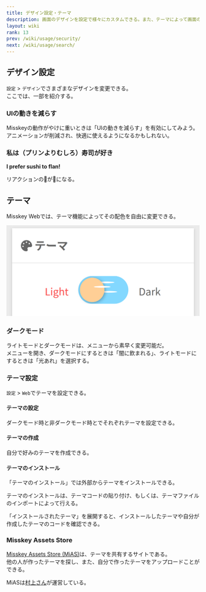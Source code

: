 ```yaml
---
title: デザイン設定・テーマ
description: 画面のデザインを設定で様々にカスタムできる。また、テーマによって画面の配色を変えられる。テーマは共有できる。
layout: wiki
rank: 13
prev: /wiki/usage/security/
next: /wiki/usage/search/
---
```

## デザイン設定
`設定` > `デザイン`でさまざまなデザインを変更できる。  
ここでは、一部を紹介する。

### UIの動きを減らす
Misskeyの動作がやけに重いときは「UIの動きを減らす」を有効にしてみよう。  
アニメーションが削減され、快適に使えるようになるかもしれない。

### 私は（プリンよりむしろ）寿司が好き
**I prefer sushi to flan!**

リアクションの🍮が🍣になる。

## テーマ
Misskey Webでは、テーマ機能によってその配色を自由に変更できる。

![テーマ切り替え可](/files/images/imports/2019/03/theme-light-dark.png)

### ダークモード
ライトモードとダークモードは、メニューから素早く変更可能だ。  
メニューを開き、ダークモードにするときは「闇に飲まれる」、ライトモードにするときは「光あれ」を選択する。

### テーマ設定
`設定` > `Web`でテーマを設定できる。

#### テーマの設定
ダークモード時と非ダークモード時とでそれぞれテーマを設定できる。

#### テーマの作成
自分で好みのテーマを作成できる。

#### テーマのインストール
「テーマのインストール」では外部からテーマをインストールできる。

テーマのインストールは、テーマコードの貼り付け、もしくは、テーマファイルのインポートによって行える。

「インストールされたテーマ」を展開すると、インストールしたテーマや自分が作成したテーマのコードを確認できる。

### Misskey Assets Store
[Misskey Assets Store (MiAS)](https://assets.msky.cafe/)は、テーマを共有するサイトである。  
他の人が作ったテーマを探し、また、自分で作ったテーマをアップロードことができる。

MiASは[村上さん](../culture/users/AureoleArk)が運営している。
